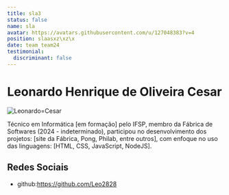 ```yaml
---
title: sla3
status: false
name: sla
avatar: https://avatars.githubusercontent.com/u/127048383?v=4
position: slaasxz\xz\x
date: team team24
testimonial:
  discriminant: false
---
```

# Leonardo Henrique de Oliveira Cesar

![Leonardo=Cesar](https://avatars.githubusercontent.com/u/127048383?v=4)

Técnico em Informática [em formação] pelo IFSP, membro da Fábrica de Softwares (2024 - indeterminado), participou no desenvolvimento dos projetos: [site da Fábrica, Pong, Philab, entre outros], com enfoque no uso das linguagens: [HTML, CSS, JavaScript, NodeJS].

## Redes Sociais

- github:https://github.com/Leo2828
